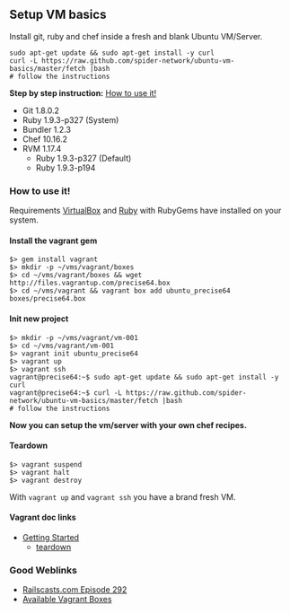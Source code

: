 Setup VM basics
---------------
Install git, ruby and chef inside a fresh and blank Ubuntu VM/Server.

    sudo apt-get update && sudo apt-get install -y curl
    curl -L https://raw.github.com/spider-network/ubuntu-vm-basics/master/fetch |bash
    # follow the instructions
    
**Step by step instruction:** [How to use it!](#how-to-use-it)

* Git 1.8.0.2
* Ruby 1.9.3-p327 (System)
* Bundler 1.2.3
* Chef 10.16.2
* RVM 1.17.4
  * Ruby 1.9.3-p327 (Default)
  * Ruby 1.9.3-p194


### How to use it!
Requirements [VirtualBox](https://www.virtualbox.org/) and [Ruby](http://www.ruby-lang.org/en/) with RubyGems have installed on your system.

#### Install the vagrant gem
    $> gem install vagrant
    $> mkdir -p ~/vms/vagrant/boxes
    $> cd ~/vms/vagrant/boxes && wget http://files.vagrantup.com/precise64.box
    $> cd ~/vms/vagrant && vagrant box add ubuntu_precise64 boxes/precise64.box
    
#### Init new project
    $> mkdir -p ~/vms/vagrant/vm-001
    $> cd ~/vms/vagrant/vm-001
    $> vagrant init ubuntu_precise64
    $> vagrant up
    $> vagrant ssh
    vagrant@precise64:~$ sudo apt-get update && sudo apt-get install -y curl
    vagrant@precise64:~$ curl -L https://raw.github.com/spider-network/ubuntu-vm-basics/master/fetch |bash
    # follow the instructions

**Now you can setup the vm/server with your own chef recipes.**

#### Teardown
    $> vagrant suspend
    $> vagrant halt
    $> vagrant destroy

With `vagrant up` and `vagrant ssh` you have a brand fresh VM.


#### Vagrant doc links
* [Getting Started](http://vagrantup.com/v1/docs/getting-started/index.html)
  * [teardown](http://vagrantup.com/v1/docs/getting-started/teardown.html)

### Good Weblinks
* [Railscasts.com Episode 292](http://railscasts.com/episodes/292-virtual-machines-with-vagrant)
* [Available Vagrant Boxes](http://www.vagrantbox.es)
